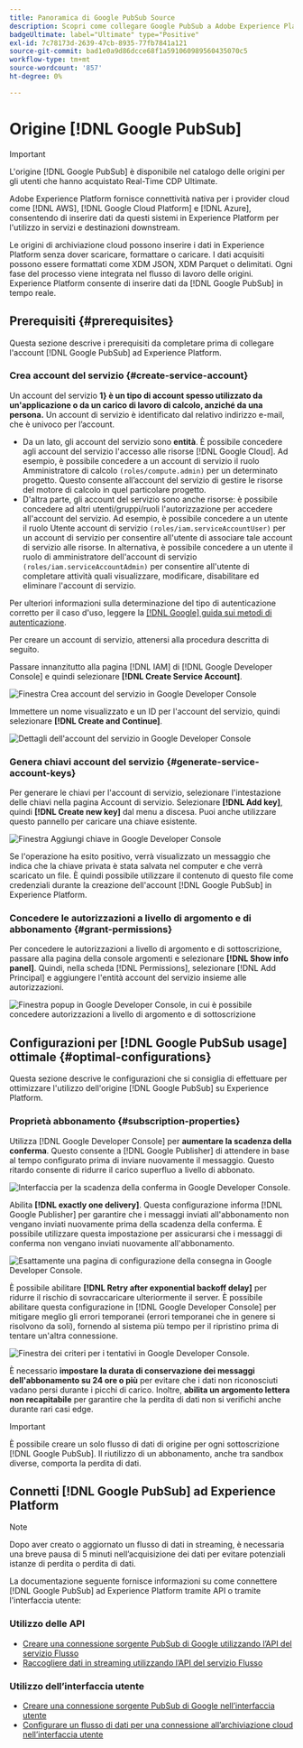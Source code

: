 ```yaml
---
title: Panoramica di Google PubSub Source
description: Scopri come collegare Google PubSub a Adobe Experience Platform utilizzando le API o l’interfaccia utente.
badgeUltimate: label="Ultimate" type="Positive"
exl-id: 7c78173d-2639-47cb-8935-77fb7841a121
source-git-commit: bad1e0a9d86dcce68f1a591060989560435070c5
workflow-type: tm+mt
source-wordcount: '857'
ht-degree: 0%

---
```


# Origine [!DNL Google PubSub]

>[!IMPORTANT]
>
>L&#39;origine [!DNL Google PubSub] è disponibile nel catalogo delle origini per gli utenti che hanno acquistato Real-Time CDP Ultimate.

Adobe Experience Platform fornisce connettività nativa per i provider cloud come [!DNL AWS], [!DNL Google Cloud Platform] e [!DNL Azure], consentendo di inserire dati da questi sistemi in Experience Platform per l&#39;utilizzo in servizi e destinazioni downstream.

Le origini di archiviazione cloud possono inserire i dati in Experience Platform senza dover scaricare, formattare o caricare. I dati acquisiti possono essere formattati come XDM JSON, XDM Parquet o delimitati. Ogni fase del processo viene integrata nel flusso di lavoro delle origini. Experience Platform consente di inserire dati da [!DNL Google PubSub] in tempo reale.

## Prerequisiti {#prerequisites}

Questa sezione descrive i prerequisiti da completare prima di collegare l&#39;account [!DNL Google PubSub] ad Experience Platform.

### Crea account del servizio {#create-service-account}

Un account del servizio **1&rbrace; è un tipo di account spesso utilizzato da un&#39;applicazione o da un carico di lavoro di calcolo, anziché da una persona.** Un account di servizio è identificato dal relativo indirizzo e-mail, che è univoco per l’account.

* Da un lato, gli account del servizio sono **entità**. È possibile concedere agli account del servizio l&#39;accesso alle risorse [!DNL Google Cloud]. Ad esempio, è possibile concedere a un account di servizio il ruolo Amministratore di calcolo `(roles/compute.admin)` per un determinato progetto. Questo consente all’account del servizio di gestire le risorse del motore di calcolo in quel particolare progetto.
* D&#39;altra parte, gli account del servizio sono anche risorse: è possibile concedere ad altri utenti/gruppi/ruoli l&#39;autorizzazione per accedere all&#39;account del servizio. Ad esempio, è possibile concedere a un utente il ruolo Utente account di servizio `(roles/iam.serviceAccountUser)` per un account di servizio per consentire all&#39;utente di associare tale account di servizio alle risorse. In alternativa, è possibile concedere a un utente il ruolo di amministratore dell&#39;account di servizio `(roles/iam.serviceAccountAdmin)` per consentire all&#39;utente di completare attività quali visualizzare, modificare, disabilitare ed eliminare l&#39;account di servizio.

Per ulteriori informazioni sulla determinazione del tipo di autenticazione corretto per il caso d&#39;uso, leggere la [[!DNL Google] guida sui metodi di autenticazione](https://cloud.google.com/docs/authentication).

Per creare un account di servizio, attenersi alla procedura descritta di seguito.

Passare innanzitutto alla pagina [!DNL IAM] di [!DNL Google Developer Console] e quindi selezionare **[!DNL Create Service Account]**.

![Finestra Crea account del servizio in Google Developer Console](../../images/tutorials/create/google-pubsub/create-service-account.png)

Immettere un nome visualizzato e un ID per l&#39;account del servizio, quindi selezionare **[!DNL Create and Continue]**.

![Dettagli dell&#39;account del servizio in Google Developer Console](../../images/tutorials/create/google-pubsub/service-account-details.png)

### Genera chiavi account del servizio {#generate-service-account-keys}

Per generare le chiavi per l&#39;account di servizio, selezionare l&#39;intestazione delle chiavi nella pagina Account di servizio. Selezionare **[!DNL Add key]**, quindi **[!DNL Create new key]** dal menu a discesa. Puoi anche utilizzare questo pannello per caricare una chiave esistente.

![Finestra Aggiungi chiave in Google Developer Console](../../images/tutorials/create/google-pubsub/add-key.png)

Se l&#39;operazione ha esito positivo, verrà visualizzato un messaggio che indica che la chiave privata è stata salvata nel computer e che verrà scaricato un file. È quindi possibile utilizzare il contenuto di questo file come credenziali durante la creazione dell&#39;account [!DNL Google PubSub] in Experience Platform.

### Concedere le autorizzazioni a livello di argomento e di abbonamento {#grant-permissions}

Per concedere le autorizzazioni a livello di argomento e di sottoscrizione, passare alla pagina della console argomenti e selezionare **[!DNL Show info panel]**. Quindi, nella scheda [!DNL Permissions], selezionare [!DNL Add Principal] e aggiungere l&#39;entità account del servizio insieme alle autorizzazioni.

![Finestra popup in Google Developer Console, in cui è possibile concedere autorizzazioni a livello di argomento e di sottoscrizione](../../images/tutorials/create/google-pubsub/add-principal.png)

## Configurazioni per [!DNL Google PubSub usage] ottimale {#optimal-configurations}

Questa sezione descrive le configurazioni che si consiglia di effettuare per ottimizzare l&#39;utilizzo dell&#39;origine [!DNL Google PubSub] su Experience Platform.

### Proprietà abbonamento {#subscription-properties}

Utilizza [!DNL Google Developer Console] per **aumentare la scadenza della conferma**. Questo consente a [!DNL Google Publisher] di attendere in base al tempo configurato prima di inviare nuovamente il messaggio. Questo ritardo consente di ridurre il carico superfluo a livello di abbonato.

![Interfaccia per la scadenza della conferma in Google Developer Console.](../../images/tutorials/create/google-pubsub/acknowledgement-deadline.png)

Abilita **[!DNL exactly one delivery]**. Questa configurazione informa [!DNL Google Publisher] per garantire che i messaggi inviati all&#39;abbonamento non vengano inviati nuovamente prima della scadenza della conferma. È possibile utilizzare questa impostazione per assicurarsi che i messaggi di conferma non vengano inviati nuovamente all&#39;abbonamento.

![Esattamente una pagina di configurazione della consegna in Google Developer Console.](../../images/tutorials/create/google-pubsub/exactly-one-delivery.png)

È possibile abilitare **[!DNL Retry after exponential backoff delay]** per ridurre il rischio di sovraccaricare ulteriormente il server. È possibile abilitare questa configurazione in [!DNL Google Developer Console] per mitigare meglio gli errori temporanei (errori temporanei che in genere si risolvono da soli), fornendo al sistema più tempo per il ripristino prima di tentare un&#39;altra connessione.

![Finestra dei criteri per i tentativi in Google Developer Console.](../../images/tutorials/create/google-pubsub/retry-policy.png)

È necessario **impostare la durata di conservazione dei messaggi dell&#39;abbonamento su 24 ore o più** per evitare che i dati non riconosciuti vadano persi durante i picchi di carico. Inoltre, **abilita un argomento lettera non recapitabile** per garantire che la perdita di dati non si verifichi anche durante rari casi edge.

>[!IMPORTANT]
>
>È possibile creare un solo flusso di dati di origine per ogni sottoscrizione [!DNL Google PubSub]. Il riutilizzo di un abbonamento, anche tra sandbox diverse, comporta la perdita di dati.

## Connetti [!DNL Google PubSub] ad Experience Platform

>[!NOTE]
>
>Dopo aver creato o aggiornato un flusso di dati in streaming, è necessaria una breve pausa di 5 minuti nell’acquisizione dei dati per evitare potenziali istanze di perdita o perdita di dati.

La documentazione seguente fornisce informazioni su come connettere [!DNL Google PubSub] ad Experience Platform tramite API o tramite l&#39;interfaccia utente:

### Utilizzo delle API

* [Creare una connessione sorgente PubSub di Google utilizzando l’API del servizio Flusso](../../tutorials/api/create/cloud-storage/google-pubsub.md)
* [Raccogliere dati in streaming utilizzando l’API del servizio Flusso](../../tutorials/api/collect/streaming.md)

### Utilizzo dell’interfaccia utente

* [Creare una connessione sorgente PubSub di Google nell’interfaccia utente](../../tutorials/ui/create/cloud-storage/google-pubsub.md)
* [Configurare un flusso di dati per una connessione all’archiviazione cloud nell’interfaccia utente](../../tutorials/ui/dataflow/streaming/cloud-storage-streaming.md)
